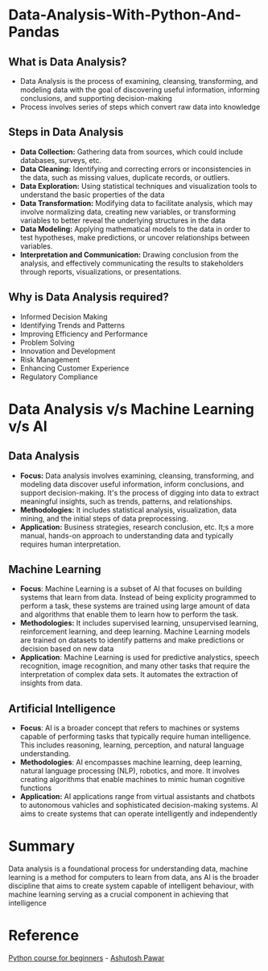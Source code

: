 # Data-Analysis-With-Python-And-Pandas

## What is Data Analysis?
* Data Analysis is the process of examining, cleansing, transforming, and modeling data with the goal of discovering useful information, informing conclusions, and supporting decision-making
* Process involves series of steps which convert raw data into knowledge

## Steps in Data Analysis
* **Data Collection:** Gathering data from sources, which could include databases, surveys, etc.
* **Data Cleaning:** Identifying and correcting errors or inconsistencies in the data, such as missing values, duplicate records, or outliers.
* **Data Exploration:** Using statistical techniques and visualization tools to understand the basic properties of the data
* **Data Transformation:** Modifying data to facilitate analysis, which may involve normalizing data, creating new variables, or transforming variables to better reveal the underlying structures in the data
* **Data Modeling:** Applying mathematical models to the data in order to test hypotheses, make predictions, or uncover relationships between variables.
* **Interpretation and Communication:** Drawing conclusion from the analysis, and effectively communicating the results to stakeholders through reports, visualizations, or presentations. 

## Why is Data Analysis required?
* Informed Decision Making
* Identifying Trends and Patterns
* Improving Efficiency and Performance
* Problem Solving
* Innovation and Development
* Risk Management
* Enhancing Customer Experience
* Regulatory Compliance

# Data Analysis v/s Machine Learning v/s AI

## Data Analysis
* **Focus:** Data analysis involves examining, cleansing, transforming, and modeling data discover useful information, inform conclusions, and support decision-making. It's the process of digging into data to extract meaningful insights, such as trends, patterns, and relationships.
* **Methodologies:** It includes statistical analysis, visualization, data mining, and the initial steps of data preprocessing.
* **Application:** Business strategies, research conclusion, etc. It;s a more manual, hands-on approach to understanding data and typically requires human interpretation.

## Machine Learning
* **Focus**: Machine Learning is a subset of AI that focuses on building systems that learn from data. Instead of being explicity programmed to perform a task, these systems are trained using large amount of data and algorithms that enable them to learn how to perform the task.
* **Methodologies:** It includes supervised learning, unsupervised learning, reinforcement learning, and deep learning. Machine Learning models are trained on datasets to identify patterns and make predictions or decision based on new data
* **Application**: Machine Learning is used for predictive analystics, speech recognition, image recognition, and many other tasks that require the interpretation of complex data sets. It automates the extraction of insights from data.

## Artificial Intelligence
* **Focus**: AI is a broader concept that refers to machines or systems capable of performing tasks that typically require human intelligence. This includes reasoning, learning, perception, and natural language understanding.
* **Methodologies**: AI encompasses machine learning, deep learning, natural language processing (NLP), robotics, and more. It involves creating algorithms that enable machines to mimic human cognitive functions
* **Application:** AI applications range from virtual assistants and chatbots to autonomous vahicles and sophisticated decision-making systems. AI aims to create systems that can operate intelligently and independently

# Summary
Data analysis is a foundational process for understanding data, machine learning is a method for computers to learn from data, ans AI is the broader discipline that aims to create system capable of intelligent behaviour, with machine learning serving as a crucial component in achieving that intelligence

# Reference
[Python course for beginners](https://www.udemy.com/course/python-masterclass-course/) - [Ashutosh Pawar](https://www.linkedin.com/in/ashutosh-pawar-6909a64b/?trk=hp-identity-name)